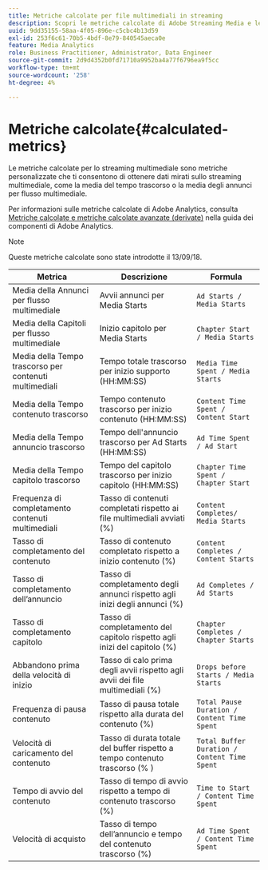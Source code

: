 ```yaml
---
title: Metriche calcolate per file multimediali in streaming
description: Scopri le metriche calcolate di Adobe Streaming Media e le formule metriche.
uuid: 9dd35155-58aa-4f05-896e-c5cbc4b13d59
exl-id: 253f6c61-70b5-4bdf-8e79-840545aeca0e
feature: Media Analytics
role: Business Practitioner, Administrator, Data Engineer
source-git-commit: 2d9d4352b0fd71710a9952ba4a77f6796ea9f5cc
workflow-type: tm+mt
source-wordcount: '258'
ht-degree: 4%

---
```


# Metriche calcolate{#calculated-metrics}

Le metriche calcolate per lo streaming multimediale sono metriche personalizzate che ti consentono di ottenere dati mirati sullo streaming multimediale, come la media del tempo trascorso o la media degli annunci per flusso multimediale.

Per informazioni sulle metriche calcolate di Adobe Analytics, consulta [Metriche calcolate e metriche calcolate avanzate (derivate)](https://experienceleague.adobe.com/docs/analytics/components/calculated-metrics/cm-overview.html?lang=en) nella guida dei componenti di Adobe Analytics.

>[!NOTE]
>
>Queste metriche calcolate sono state introdotte il 13/09/18.

| Metrica | Descrizione | Formula |
|---|---|---|
| Media della Annunci per flusso multimediale | Avvii annunci per Media Starts | `Ad Starts / Media Starts` |
| Media della Capitoli per flusso multimediale | Inizio capitolo per Media Starts | `Chapter Start / Media Starts` |
| Media della Tempo trascorso per contenuti multimediali | Tempo totale trascorso per inizio supporto (HH:MM:SS) | `Media Time Spent / Media Starts` |
| Media della Tempo contenuto trascorso | Tempo contenuto trascorso per inizio contenuto (HH:MM:SS) | `Content Time Spent / Content Start` |
| Media della Tempo annuncio trascorso | Tempo dell&#39;annuncio trascorso per Ad Starts (HH:MM:SS) | `Ad Time Spent / Ad Start` |
| Media della Tempo capitolo trascorso | Tempo del capitolo trascorso per inizio capitolo (HH:MM:SS) | `Chapter Time Spent / Chapter Start` |
| Frequenza di completamento contenuti multimediali | Tasso di contenuti completati rispetto ai file multimediali avviati (%) | `Content Completes/ Media Starts` |
| Tasso di completamento del contenuto | Tasso di contenuto completato rispetto a inizio contenuto (%) | `Content Completes / Content Starts` |
| Tasso di completamento dell’annuncio | Tasso di completamento degli annunci rispetto agli inizi degli annunci (%) | `Ad Completes / Ad Starts` |
| Tasso di completamento capitolo | Tasso di completamento del capitolo rispetto agli inizi del capitolo (%) | `Chapter Completes / Chapter Starts` |
| Abbandono prima della velocità di inizio | Tasso di calo prima degli avvii rispetto agli avvii dei file multimediali (%) | `Drops before Starts / Media Starts` |
| Frequenza di pausa contenuto | Tasso di pausa totale rispetto alla durata del contenuto (%) | `Total Pause Duration / Content Time Spent` |
| Velocità di caricamento del contenuto | Tasso di durata totale del buffer rispetto a tempo contenuto trascorso (% ) | `Total Buffer Duration / Content Time Spent` |
| Tempo di avvio del contenuto | Tasso di tempo di avvio rispetto a tempo di contenuto trascorso (%) | `Time to Start / Content Time Spent` |
| Velocità di acquisto | Tasso di tempo dell’annuncio e tempo del contenuto trascorso (%) | `Ad Time Spent / Content Time Spent` |
